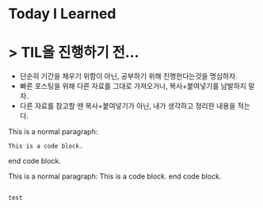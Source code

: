 # Today I Learned

# > TIL을 진행하기 전...
* 단순히 기간을 채우기 위함이 아닌, 공부하기 위해 진행한다는것을 명심하자.
* 빠른 포스팅을 위해 다른 자료를 그대로 가져오거나, 복사+붙여넣기를 남발하지 말자.
* 다른 자료를 참고할 땐 복사+붙여넣기가 아닌, 내가 생각하고 정리한 내용을 적는다.

This is a normal paragraph:

    This is a code block.
    
end code block.

This is a normal paragraph:
    This is a code block.
end code block.

<pre>
<code>
test
</code>
</pre>
